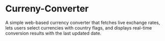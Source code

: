 # Curreny-Converter
A simple web-based currency converter that fetches live exchange rates, lets users select currencies with country flags, and displays real-time conversion results with the last updated date.

